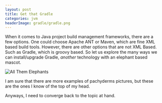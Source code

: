 ```yaml
---
layout: post
title: Get that Gradle
categories: jvm
headerImage: gradle/gradle.png
---
```


When it comes to Java project build management frameworks, there are a few options.
One could choose Apache ANT or Maven, which are fine XML based build tools.
However, there are other options that are not XML Based. 
Such as Gradle, which is groovy based. 
So let us explore the many ways we can install/upgrade Gradle, _another_ technology with an elephant based mascot.


![All Them Elephants]({{site.imageDir}}gradle/elephants.png)

I am sure that there are more examples of pachyderms pictures, but these are the ones I know of the top of my head.

Anyways, I need to converge back to the topic at hand.

